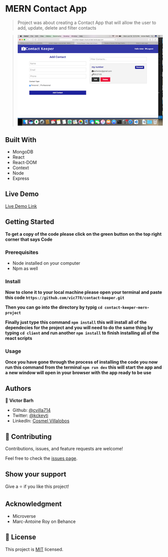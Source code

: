 # MERN Contact App

> Project was about creating a Contact App that will allow the user to
> add, update, delete and filter contacts

> ![screenshot](screenshot.png)

## Built With

- MongoDB
- React
- React-DOM
- Context
- Node
- Express

## Live Demo

[Live Demo Link](https://contact-keeper-cloud-private.herokuapp.com/login)

## Getting Started

**To get a copy of the code please click on the green button on the top right corner that says Code**

### Prerequisites

- Node installed on your computer
- Npm as well

### Install

**Now to clone it to your local machine please open your terminal and paste this code `https://github.com/vic778/contact-keeper.git`**

**Then you can go into the directory by typig `cd contact-keeper-mern-project`**

**Finally just type this command `npm install` this will install all of the dependecies for the project and you will need to do the same thing by typing `cd client` and run another `npm install` to finish installing all of the react scripts**

### Usage

**Once you have gone through the process of installing the code you now run this command from the terminal `npm run dev` this will start the app and a new window will open in your browser with the app ready to be use**

## Authors

👤 **Victor Barh**

- Github: [@cvilla714](https://github.com/vic/778)
- Twitter: [@kckeyti](https://twitter.com/VictoirBarh)
- LinkedIn: [Cosmel Villalobos](https://www.linkedin.com/victor-emmanuel-barh-a93900200/)

## 🤝 Contributing

Contributions, issues, and feature requests are welcome!

Feel free to check the [issues page](https://github.com/cvilla714/https://vic778/contact-keeper.git/pulls).

## Show your support

Give a ⭐️ if you like this project!

## Acknowledgment

- Microverse
- Marc-Antoine Roy on Behance

## 📝 License

This project is [MIT](https://github.com/vic778/contact-keeper/blob/deploy/LICENSE) licensed.

